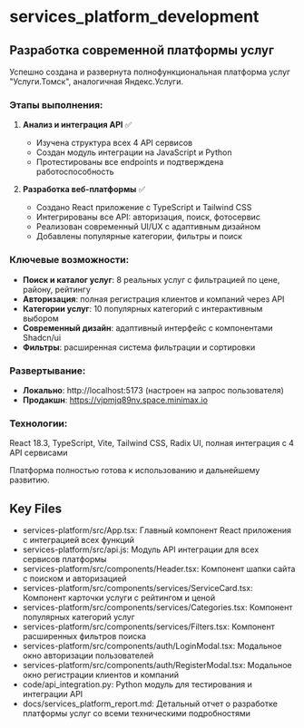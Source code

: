 # services_platform_development

## Разработка современной платформы услуг

Успешно создана и развернута полнофункциональная платформа услуг "Услуги.Томск", аналогичная Яндекс.Услуги.

### Этапы выполнения:

1. **Анализ и интеграция API** ✅
   - Изучена структура всех 4 API сервисов
   - Создан модуль интеграции на JavaScript и Python
   - Протестированы все endpoints и подтверждена работоспособность

2. **Разработка веб-платформы** ✅
   - Создано React приложение с TypeScript и Tailwind CSS
   - Интегрированы все API: авторизация, поиск, фотосервис
   - Реализован современный UI/UX с адаптивным дизайном
   - Добавлены популярные категории, фильтры и поиск

### Ключевые возможности:

- **Поиск и каталог услуг**: 8 реальных услуг с фильтрацией по цене, району, рейтингу
- **Авторизация**: полная регистрация клиентов и компаний через API
- **Категории услуг**: 10 популярных категорий с интерактивным выбором  
- **Современный дизайн**: адаптивный интерфейс с компонентами Shadcn/ui
- **Фильтры**: расширенная система фильтрации и сортировки

### Развертывание:

- **Локально**: http://localhost:5173 (настроен на запрос пользователя)
- **Продакшн**: https://vjpmjq89nv.space.minimax.io

### Технологии:
React 18.3, TypeScript, Vite, Tailwind CSS, Radix UI, полная интеграция с 4 API сервисами

Платформа полностью готова к использованию и дальнейшему развитию.

## Key Files

- services-platform/src/App.tsx: Главный компонент React приложения с интеграцией всех функций
- services-platform/src/api.js: Модуль API интеграции для всех сервисов платформы
- services-platform/src/components/Header.tsx: Компонент шапки сайта с поиском и авторизацией
- services-platform/src/components/services/ServiceCard.tsx: Компонент карточки услуги с рейтингом и ценой
- services-platform/src/components/services/Categories.tsx: Компонент популярных категорий услуг
- services-platform/src/components/services/Filters.tsx: Компонент расширенных фильтров поиска
- services-platform/src/components/auth/LoginModal.tsx: Модальное окно авторизации пользователей
- services-platform/src/components/auth/RegisterModal.tsx: Модальное окно регистрации клиентов и компаний
- code/api_integration.py: Python модуль для тестирования и интеграции API
- docs/services_platform_report.md: Детальный отчет о разработке платформы услуг со всеми техническими подробностями
